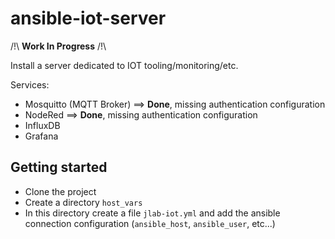 # ansible-iot-server

/!\\ **Work In Progress** /!\\

Install a server dedicated to IOT tooling/monitoring/etc.

Services:
- Mosquitto (MQTT Broker) ==> **Done**, missing authentication configuration
- NodeRed ==> **Done**, missing authentication configuration
- InfluxDB
- Grafana

## Getting started

- Clone the project
- Create a directory `host_vars`
- In this directory create a file `jlab-iot.yml` and add the ansible connection configuration (`ansible_host`, `ansible_user`, etc...)
